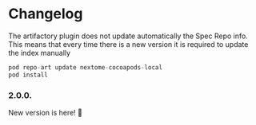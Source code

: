 # Changelog

The artifactory plugin does not update automatically the Spec Repo info. This means that every time there is a new version it is required to update the index manually

```swift
pod repo-art update nextome-cocoapods-local
pod install
```


### 2.0.0.

New version is here! 🎉
